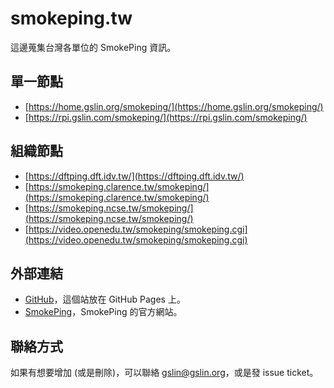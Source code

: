 # smokeping.tw

這邊蒐集台灣各單位的 SmokePing 資訊。

## 單一節點

* [https://home.gslin.org/smokeping/](https://home.gslin.org/smokeping/)
* [https://rpi.gslin.com/smokeping/](https://rpi.gslin.com/smokeping/)

## 組織節點

* [https://dftping.dft.idv.tw/](https://dftping.dft.idv.tw/)
* [https://smokeping.clarence.tw/smokeping/](https://smokeping.clarence.tw/smokeping/)
* [https://smokeping.ncse.tw/smokeping/](https://smokeping.ncse.tw/smokeping/)
* [https://video.openedu.tw/smokeping/smokeping.cgi](https://video.openedu.tw/smokeping/smokeping.cgi)

## 外部連結

* [GitHub](https://github.com/gslin/smokeping.tw)，這個站放在 GitHub Pages 上。
* [SmokePing](https://oss.oetiker.ch/smokeping/)，SmokePing 的官方網站。

## 聯絡方式

如果有想要增加 (或是刪除)，可以聯絡 gslin@gslin.org，或是發 issue ticket。
